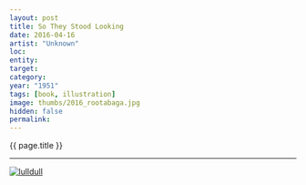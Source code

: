 ```yaml
---
layout: post
title: So They Stood Looking
date: 2016-04-16
artist: "Unknown"
loc: 
entity: 
target: 
category:
year: "1951"
tags: [book, illustration]
image: thumbs/2016_rootabaga.jpg
hidden: false
permalink:
---
```





<div class="highlight2">{{ page.title }}</div>

---


<div class="post_image">
	<a href="{{ site.baseurl }}/images/posts/2016_rootabaga/001.jpg" target="_blank">
	<img src="{{ site.baseurl }}/images/posts/2016_rootabaga/001.jpg" alt="lulldull"></a>
</div>
